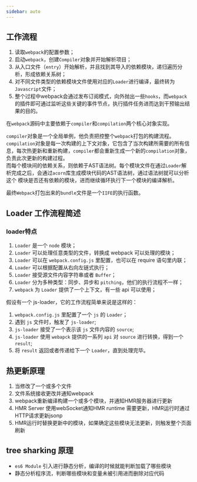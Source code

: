 ```yaml
---
sidebar: auto
---
```


## 工作流程
1. 读取`webpack`的配置参数；
2. 启动`webpack`，创建`Compiler`对象并开始解析项目；
3. 从入口文件（`entry`）开始解析，并且找到其导入的依赖模块，递归遍历分析，形成依赖关系树；
4. 对不同文件类型的依赖模块文件使用对应的`Loader`进行编译，最终转为`Javascript`文件；
5. 整个过程中webpack会通过发布订阅模式，向外抛出一些`hooks`，而`webpack`的插件即可通过监听这些关键的事件节点，执行插件任务进而达到干预输出结果的目的。

在`webpack`源码中主要依赖于`compiler`和`compilation`两个核心对象实现。

`compiler`对象是一个全局单例，他负责把控整个`webpack`打包的构建流程。  
`compilation`对象是每一次构建的上下文对象，它包含了当次构建所需要的所有信息，每次热更新和重新构建，`compiler`都会重新生成一个新的`compilation`对象，
负责此次更新的构建过程。  
而每个模块间的依赖关系，则依赖于AST语法树。每个模块文件在通过`Loader`解析完成之后，会通过`acorn`库生成模块代码的AST语法树，通过语法树就可以分析这个
模块是否还有依赖的模块，进而继续循环执行下一个模块的编译解析。

最终`Webpack`打包出来的`bundle`文件是一个`IIFE`的执行函数。


## Loader 工作流程简述

### loader特点
1. `Loader` 是一个 `node` 模块；
2. `Loader` 可以处理任意类型的文件，转换成 webpack 可以处理的模块；
3. `Loader` 可以在 `webpack.config.js` 里配置，也可以在 require 语句里内联；
4. `Loader` 可以根据配置从右向左链式执行；
5. `Loader` 接受源文件内容字符串或者 `Buffer`；
6. `Loader` 分为多种类型：同步、异步和 `pitching`，他们的执行流程不一样；
7. `webpack` 为 `Loader` 提供了一个上下文，有一些 api 可以使用；

假设有一个 js-loader，它的工作流程简单来说是这样的：

1. `webpack.config.js` 里配置了一个 `js` 的 `Loader`；
2. 遇到 `js` 文件时，触发了 `js-loader`;
3. `js-loader` 接受了一个表示该 `js` 文件内容的 `source`;
4. `js-loader` 使用 `webapck` 提供的一系列 `api` 对 `source` 进行转换，得到一个 `result`;
5. 将 `result` 返回或者传递给下一个 `Loader`，直到处理完毕。

## 热更新原理
1. 当修改了一个或多个文件
2. 文件系统接收更改并通知webpack
3. webpack重新编译构建一个或多个模块，并通知HMR服务器进行更新
4. HMR Server 使用webSocket通知HMR runtime 需要更新，HMR运行时通过HTTP请求更新jsonp
5. HMR运行时替换更新中的模块，如果确定这些模块无法更新，则触发整个页面刷新

## tree sharking 原理
- `es6 Module` 引入进行静态分析，编译的时候就能判断加载了哪些模块
- 静态分析程序流，判断哪些模块和变量未被引用进而删除对应代码